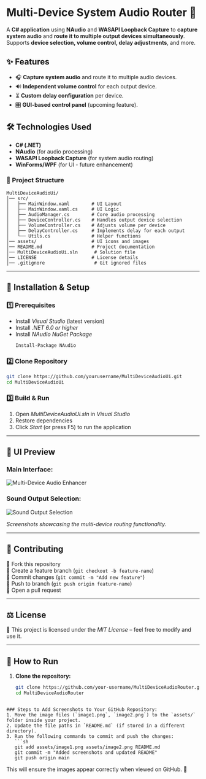 
# Multi-Device System Audio Router 🎵

A **C# application** using **NAudio** and **WASAPI Loopback Capture** to **capture system audio** and **route it to multiple output devices simultaneously**. Supports **device selection, volume control, delay adjustments**, and more.

## ✨ Features
- 🎧 **Capture system audio** and route it to multiple audio devices.
- 🔊 **Independent volume control** for each output device.
- ⏳ **Custom delay configuration** per device.
- 🎛️ **GUI-based control panel** (upcoming feature).

## 🛠️ Technologies Used
- **C# (.NET)**
- **NAudio** (for audio processing)
- **WASAPI Loopback Capture** (for system audio routing)
- **WinForms/WPF** (for UI - future enhancement)

### 📂 Project Structure  

```
MultiDeviceAudioUi/
│── src/
│   ├── MainWindow.xaml        # UI Layout
│   ├── MainWindow.xaml.cs     # UI Logic
│   ├── AudioManager.cs        # Core audio processing
│   ├── DeviceController.cs    # Handles output device selection
│   ├── VolumeController.cs    # Adjusts volume per device
│   ├── DelayController.cs     # Implements delay for each output
│   └── Utils.cs               # Helper functions
│── assets/                    # UI icons and images
│── README.md                  # Project documentation
│── MultiDeviceAudioUi.sln      # Solution file
│── LICENSE                    # License details
│── .gitignore                  # Git ignored files
```

---

## 🚀 Installation & Setup  
### 1️⃣ Prerequisites  
- Install *Visual Studio* (latest version)  
- Install *.NET 6.0 or higher*  
- Install *NAudio NuGet Package*  
  ```sh
  Install-Package NAudio
  ```

### 2️⃣ Clone Repository  
```sh
git clone https://github.com/yourusername/MultiDeviceAudioUi.git
cd MultiDeviceAudioUi
```

### 3️⃣ Build & Run  
1. Open *MultiDeviceAudioUi.sln* in *Visual Studio*  
2. Restore dependencies  
3. Click *Start* (or press F5) to run the application  

---

## 🎨 UI Preview  
### Main Interface:
![Multi-Device Audio Enhancer](https://drive.google.com/file/d/1ZT0n0nMj74KtMPSqO0cKTS2cLHDhtbHV/view?usp=drive_link)

### Sound Output Selection:
![Sound Output Selection](https://drive.google.com/file/d/1rnq_hVacOpLBbfWndchUSuR9k_MScGfG/view?usp=sharing)

*Screenshots showcasing the multi-device routing functionality.*

---

## 🤝 Contributing  
🔹 Fork this repository  
🔹 Create a feature branch (`git checkout -b feature-name`)  
🔹 Commit changes (`git commit -m "Add new feature"`)  
🔹 Push to branch (`git push origin feature-name`)  
🔹 Open a pull request  

---

## ⚖ License  
📜 This project is licensed under the *MIT License* – feel free to modify and use it.  

---

## 🚀 How to Run
1. **Clone the repository:**
   ```sh
   git clone https://github.com/your-username/MultiDeviceAudioRouter.git
   cd MultiDeviceAudioRouter
   ```
```

### Steps to Add Screenshots to Your GitHub Repository:
1. Move the image files (`image1.png`, `image2.png`) to the `assets/` folder inside your project.
2. Update the file paths in `README.md` (if stored in a different directory).
3. Run the following commands to commit and push the changes:
   ```sh
   git add assets/image1.png assets/image2.png README.md
   git commit -m "Added screenshots and updated README"
   git push origin main
   ```

This will ensure the images appear correctly when viewed on GitHub. 🚀
